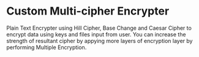 # Custom Multi-cipher Encrypter
Plain Text Encrypter using Hill Cipher, Base Change and Caesar Cipher to encrypt data using keys and files input from user. You can increase the strength of resultant cipher by appying more layers of encryption layer by performing Multiple Encryption.
